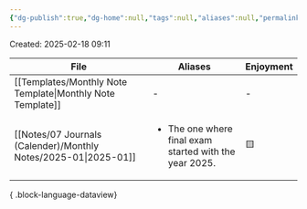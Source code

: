 ```yaml
---
{"dg-publish":true,"dg-home":null,"tags":null,"aliases":null,"permalink":"/library/j-months-in-color/","dgPassFrontmatter":true,"updated":"2025-03-02T13:31:15.184+05:30"}
---
```


Created: 2025-02-18 09:11

| File                                                               | Aliases                                                                | Enjoyment |
| ------------------------------------------------------------------ | ---------------------------------------------------------------------- | --------- |
| [[Templates/Monthly Note Template\|Monthly Note Template]]      | \-                                                                     | \-        |
| [[Notes/07 Journals (Calender)/Monthly Notes/2025-01\|2025-01]] | <ul><li>The one where final exam started with the year 2025.</li></ul> | 🟨        |

{ .block-language-dataview}